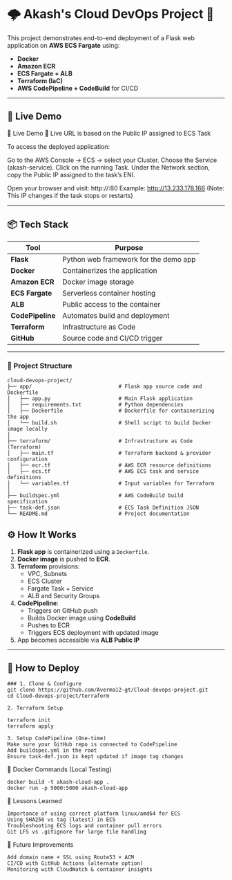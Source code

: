 # 🌩️ Akash's Cloud DevOps Project 🚀

This project demonstrates end-to-end deployment of a Flask web application on **AWS ECS Fargate** using:

- **Docker**
- **Amazon ECR**
- **ECS Fargate + ALB**
- **Terraform (IaC)**
- **AWS CodePipeline + CodeBuild** for CI/CD

---

## 📸 Live Demo

📸 Live Demo
🔗 Live URL is based on the Public IP assigned to ECS Task

To access the deployed application:

Go to the AWS Console → ECS → select your Cluster.
Choose the Service (akash-service).
Click on the running Task.
Under the Network section, copy the Public IP assigned to the task’s ENI.

Open your browser and visit:
http://<Public-IP>:80
Example: http://13.233.178.166 (Note: This IP changes if the task stops or restarts)

---

## 📦 Tech Stack

| Tool            | Purpose                                      |
|-----------------|----------------------------------------------|
| **Flask**       | Python web framework for the demo app        |
| **Docker**      | Containerizes the application                |
| **Amazon ECR**  | Docker image storage                         |
| **ECS Fargate** | Serverless container hosting                 |
| **ALB**         | Public access to the container               |
| **CodePipeline**| Automates build and deployment               |
| **Terraform**   | Infrastructure as Code                       |
| **GitHub**      | Source code and CI/CD trigger                |

---

### 📁 Project Structure

```text
cloud-devops-project/
├── app/                            # Flask app source code and Dockerfile
│   ├── app.py                      # Main Flask application
│   ├── requirements.txt            # Python dependencies
│   ├── Dockerfile                  # Dockerfile for containerizing the app
│   └── build.sh                    # Shell script to build Docker image locally
│
├── terraform/                      # Infrastructure as Code (Terraform)
│   ├── main.tf                     # Terraform backend & provider configuration
│   ├── ecr.tf                      # AWS ECR resource definitions
│   ├── ecs.tf                      # AWS ECS task and service definitions
│   └── variables.tf                # Input variables for Terraform
│
├── buildspec.yml                   # AWS CodeBuild build specification
├── task-def.json                   # ECS Task Definition JSON
└── README.md                       # Project documentation

```


## ⚙️ How It Works

1. **Flask app** is containerized using a `Dockerfile`.
2. **Docker image** is pushed to **ECR**.
3. **Terraform** provisions:
   - VPC, Subnets
   - ECS Cluster
   - Fargate Task + Service
   - ALB and Security Groups
4. **CodePipeline**:
   - Triggers on GitHub push
   - Builds Docker image using **CodeBuild**
   - Pushes to ECR
   - Triggers ECS deployment with updated image
5. App becomes accessible via **ALB Public IP**

---

## 🚀 How to Deploy

```text
### 1. Clone & Configure
git clone https://github.com/Averma12-gt/Cloud-devops-project.git
cd Cloud-devops-project/terraform

2. Terraform Setup

terraform init
terraform apply

3. Setup CodePipeline (One-time)
Make sure your GitHub repo is connected to CodePipeline
Add buildspec.yml in the root
Ensure task-def.json is kept updated if image tag changes

```
🐳 Docker Commands (Local Testing)
```
docker build -t akash-cloud-app .
docker run -p 5000:5000 akash-cloud-app

```
🧠 Lessons Learned
```
Importance of using correct platform linux/amd64 for ECS
Using SHA256 vs tag (latest) in ECS
Troubleshooting ECS logs and container pull errors
Git LFS vs .gitignore for large file handling
```

🏁 Future Improvements
```
Add domain name + SSL using Route53 + ACM
CI/CD with GitHub Actions (alternate option)
Monitoring with CloudWatch & container insights
```

